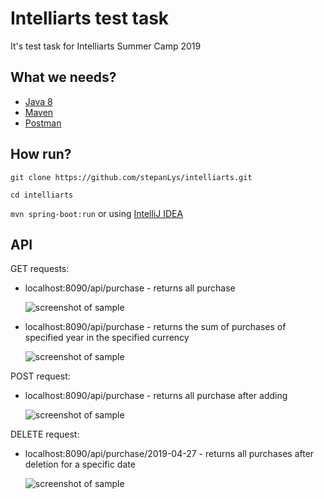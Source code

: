 # Intelliarts test task

It's test task for Intelliarts Summer Camp 2019

## What we needs?

* [Java 8](https://www.oracle.com/technetwork/java/javaee/downloads/jdk8-downloads-2133151.html)
* [Maven](https://maven.apache.org/download.cgi)
* [Postman](https://www.getpostman.com/downloads/)

## How run?
 ```git clone https://github.com/stepanLys/intelliarts.git```
 
 ```cd intelliarts```
 
 ```mvn spring-boot:run``` or using [IntelliJ IDEA](https://www.jetbrains.com/idea/download/)

## API

GET requests:
* localhost:8090/api/purchase - returns all purchase
  
  ![screenshot of sample](get1.png)
* localhost:8090/api/purchase - returns the sum of purchases of specified year in the specified currency
  
  ![screenshot of sample](get2.png)
  
POST request:
* localhost:8090/api/purchase - returns all purchase after adding
  
  ![screenshot of sample](post.png)
  
DELETE request:
* localhost:8090/api/purchase/2019-04-27 - returns all purchases after deletion for a specific date
  
  ![screenshot of sample](delete.png)
